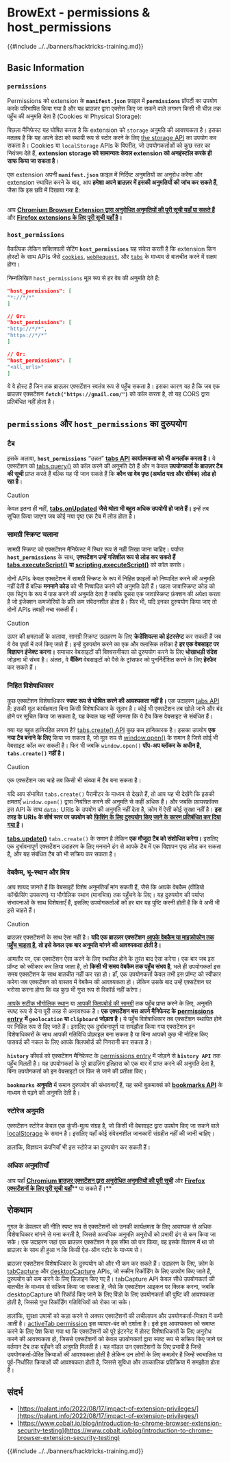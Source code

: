 # BrowExt - permissions & host_permissions

{{#include ../../banners/hacktricks-training.md}}

## Basic Information

### **`permissions`**

Permissions को extension के **`manifest.json`** फ़ाइल में **`permissions`** प्रॉपर्टी का उपयोग करके परिभाषित किया गया है और यह ब्राउज़र द्वारा एक्सेस किए जा सकने वाले लगभग किसी भी चीज़ तक पहुँच की अनुमति देता है (Cookies या Physical Storage):

पिछला मैनिफेस्ट यह घोषित करता है कि extension को `storage` अनुमति की आवश्यकता है। इसका मतलब है कि यह अपने डेटा को स्थायी रूप से स्टोर करने के लिए [the storage API](https://developer.mozilla.org/en-US/docs/Mozilla/Add-ons/WebExtensions/API/storage) का उपयोग कर सकता है। Cookies या `localStorage` APIs के विपरीत, जो उपयोगकर्ताओं को कुछ स्तर का नियंत्रण देते हैं, **extension storage को सामान्यतः केवल extension को अनइंस्टॉल करके ही साफ किया जा सकता है**।

एक extension अपनी **`manifest.json`** फ़ाइल में निर्दिष्ट अनुमतियों का अनुरोध करेगा और extension स्थापित करने के बाद, आप **हमेशा अपने ब्राउज़र में इसकी अनुमतियों की जांच कर सकते हैं**, जैसा कि इस छवि में दिखाया गया है:

<figure><img src="../../images/image (18).png" alt=""><figcaption></figcaption></figure>

आप [**Chromium Browser Extension द्वारा अनुरोधित अनुमतियों की पूरी सूची यहाँ पा सकते हैं**](https://developer.chrome.com/docs/extensions/develop/concepts/declare-permissions#permissions) और [**Firefox extensions के लिए पूरी सूची यहाँ है**](https://developer.mozilla.org/en-US/docs/Mozilla/Add-ons/WebExtensions/manifest.json/permissions#api_permissions)**।**

### `host_permissions`

वैकल्पिक लेकिन शक्तिशाली सेटिंग **`host_permissions`** यह संकेत करती है कि extension किन होस्टों के साथ APIs जैसे [`cookies`](https://developer.mozilla.org/en-US/docs/Mozilla/Add-ons/WebExtensions/API/cookies), [`webRequest`](https://developer.mozilla.org/en-US/docs/Mozilla/Add-ons/WebExtensions/API/webRequest), और [`tabs`](https://developer.mozilla.org/en-US/docs/Mozilla/Add-ons/WebExtensions/API/tabs) के माध्यम से बातचीत करने में सक्षम होगा।

निम्नलिखित `host_permissions` मूल रूप से हर वेब की अनुमति देते हैं:
```json
"host_permissions": [
"*://*/*"
]

// Or:
"host_permissions": [
"http://*/*",
"https://*/*"
]

// Or:
"host_permissions": [
"<all_urls>"
]
```
ये वे होस्ट हैं जिन तक ब्राउज़र एक्सटेंशन स्वतंत्र रूप से पहुँच सकता है। इसका कारण यह है कि जब एक ब्राउज़र एक्सटेंशन **`fetch("https://gmail.com/")`** को कॉल करता है, तो यह CORS द्वारा प्रतिबंधित नहीं होता है।

## `permissions` और `host_permissions` का दुरुपयोग

### टैब

इसके अलावा, **`host_permissions`** “उन्नत” [**tabs API**](https://developer.mozilla.org/en-US/docs/Mozilla/Add-ons/WebExtensions/API/tabs) **कार्यात्मकता को भी अनलॉक करता है।** ये एक्सटेंशन को [tabs.query()](https://developer.mozilla.org/en-US/docs/Mozilla/Add-ons/WebExtensions/API/tabs/query) को कॉल करने की अनुमति देते हैं और न केवल **उपयोगकर्ता के ब्राउज़र टैब की सूची** प्राप्त करते हैं बल्कि यह भी जान सकते हैं कि **कौन सा वेब पृष्ठ (अर्थात पता और शीर्षक) लोड हो रहा है**।

> [!CAUTION]
> केवल इतना ही नहीं, [**tabs.onUpdated**](https://developer.mozilla.org/en-US/docs/Mozilla/Add-ons/WebExtensions/API/tabs/onUpdated) **जैसे श्रोता भी बहुत अधिक उपयोगी हो जाते हैं।** इन्हें तब सूचित किया जाएगा जब कोई नया पृष्ठ एक टैब में लोड होता है।

### सामग्री स्क्रिप्ट चलाना <a href="#running-content-scripts" id="running-content-scripts"></a>

सामग्री स्क्रिप्ट को एक्सटेंशन मैनिफेस्ट में स्थिर रूप से नहीं लिखा जाना चाहिए। पर्याप्त **`host_permissions`** के साथ, **एक्सटेंशन उन्हें गतिशील रूप से लोड कर सकते हैं** [**tabs.executeScript()**](https://developer.mozilla.org/en-US/docs/Mozilla/Add-ons/WebExtensions/API/tabs/executeScript) **या** [**scripting.executeScript()**](https://developer.mozilla.org/en-US/docs/Mozilla/Add-ons/WebExtensions/API/scripting/executeScript) को कॉल करके।

दोनों APIs केवल एक्सटेंशन में सामग्री स्क्रिप्ट के रूप में निहित फ़ाइलों को निष्पादित करने की अनुमति नहीं देती हैं बल्कि **मनमाने कोड** को भी निष्पादित करने की अनुमति देती हैं। पहला जावास्क्रिप्ट कोड को एक स्ट्रिंग के रूप में पास करने की अनुमति देता है जबकि दूसरा एक जावास्क्रिप्ट फ़ंक्शन की अपेक्षा करता है जो इंजेक्शन कमजोरियों के प्रति कम संवेदनशील होता है। फिर भी, यदि इनका दुरुपयोग किया जाए तो दोनों APIs तबाही मचा सकती हैं।

> [!CAUTION]
> ऊपर की क्षमताओं के अलावा, सामग्री स्क्रिप्ट उदाहरण के लिए **क्रेडेंशियल्स को इंटरसेप्ट** कर सकती हैं जब ये वेब पृष्ठों में दर्ज किए जाते हैं। इन्हें दुरुपयोग करने का एक और क्लासिक तरीका है **हर एक वेबसाइट पर विज्ञापन इंजेक्ट करना।** समाचार वेबसाइटों की विश्वसनीयता को दुरुपयोग करने के लिए **धोखाधड़ी संदेश** जोड़ना भी संभव है। अंततः, वे **बैंकिंग** वेबसाइटों को पैसे के ट्रांसफर को पुनर्निर्देशित करने के लिए **हेरफेर** कर सकते हैं।

### निहित विशेषाधिकार <a href="#implicit-privileges" id="implicit-privileges"></a>

कुछ एक्सटेंशन विशेषाधिकार **स्पष्ट रूप से घोषित करने की आवश्यकता नहीं है।** एक उदाहरण [tabs API](https://developer.mozilla.org/en-US/docs/Mozilla/Add-ons/WebExtensions/API/tabs) है: इसकी मूल कार्यक्षमता बिना किसी विशेषाधिकार के सुलभ है। कोई भी एक्सटेंशन तब खोले जाने और बंद होने पर सूचित किया जा सकता है, यह केवल यह नहीं जानता कि ये टैब किस वेबसाइट से संबंधित हैं।

क्या यह बहुत हानिरहित लगता है? [tabs.create() API](https://developer.mozilla.org/en-US/docs/Mozilla/Add-ons/WebExtensions/API/tabs/create) कुछ कम हानिकारक है। इसका उपयोग **एक नया टैब बनाने के लिए** किया जा सकता है, जो मूल रूप से [window.open()](https://developer.mozilla.org/en-US/docs/Web/API/Window/open) के समान है जिसे कोई भी वेबसाइट कॉल कर सकती है। फिर भी जबकि `window.open()` **पॉप-अप ब्लॉकर के अधीन है, `tabs.create()` नहीं है।**

> [!CAUTION]
> एक एक्सटेंशन जब चाहे तब किसी भी संख्या में टैब बना सकता है।

यदि आप संभावित `tabs.create()` पैरामीटर के माध्यम से देखते हैं, तो आप यह भी देखेंगे कि इसकी क्षमताएँ `window.open()` द्वारा नियंत्रित करने की अनुमति से कहीं अधिक हैं। और जबकि फ़ायरफ़ॉक्स इस API के साथ `data:` URIs के उपयोग की अनुमति नहीं देता है, क्रोम में ऐसी कोई सुरक्षा नहीं है। **इस तरह के URIs के शीर्ष स्तर पर उपयोग को** [**फिशिंग के लिए दुरुपयोग किए जाने के कारण प्रतिबंधित कर दिया गया है**](https://bugzilla.mozilla.org/show_bug.cgi?id=1331351)**।**

[**tabs.update()**](https://developer.mozilla.org/en-US/docs/Mozilla/Add-ons/WebExtensions/API/tabs/update) `tabs.create()` के समान है लेकिन **एक मौजूदा टैब को संशोधित करेगा।** इसलिए एक दुर्भावनापूर्ण एक्सटेंशन उदाहरण के लिए मनमाने ढंग से आपके टैब में एक विज्ञापन पृष्ठ लोड कर सकता है, और यह संबंधित टैब को भी सक्रिय कर सकता है।

### वेबकैम, भू-स्थान और मित्र <a href="#webcam-geolocation-and-friends" id="webcam-geolocation-and-friends"></a>

आप शायद जानते हैं कि वेबसाइटें विशेष अनुमतियाँ मांग सकती हैं, जैसे कि आपके वेबकैम (वीडियो कॉन्फ्रेंसिंग उपकरण) या भौगोलिक स्थान (मानचित्र) तक पहुँचने के लिए। यह दुरुपयोग की पर्याप्त संभावनाओं के साथ विशेषताएँ हैं, इसलिए उपयोगकर्ताओं को हर बार यह पुष्टि करनी होती है कि वे अभी भी इसे चाहते हैं।

> [!CAUTION]
> ब्राउज़र एक्सटेंशनों के साथ ऐसा नहीं है। **यदि एक ब्राउज़र एक्सटेंशन** [**आपके वेबकैम या माइक्रोफोन तक पहुँच चाहता है**](https://developer.mozilla.org/en-US/docs/Web/API/MediaDevices/getUserMedia)**, तो इसे केवल एक बार अनुमति मांगने की आवश्यकता होती है।**

आमतौर पर, एक एक्सटेंशन ऐसा करने के लिए स्थापित होने के तुरंत बाद ऐसा करेगा। एक बार जब इस प्रॉम्प्ट को स्वीकार कर लिया जाता है, तो **किसी भी समय वेबकैम तक पहुँच संभव है**, भले ही उपयोगकर्ता इस समय एक्सटेंशन के साथ बातचीत नहीं कर रहा हो। हाँ, एक उपयोगकर्ता केवल तभी इस प्रॉम्प्ट को स्वीकार करेगा जब एक्सटेंशन को वास्तव में वेबकैम की आवश्यकता हो। लेकिन उसके बाद उन्हें एक्सटेंशन पर भरोसा करना होगा कि वह कुछ भी गुप्त रूप से रिकॉर्ड नहीं करेगा।

[आपके सटीक भौगोलिक स्थान](https://developer.mozilla.org/en-US/docs/Web/API/Geolocation) या [आपकी क्लिपबोर्ड की सामग्री](https://developer.mozilla.org/en-US/docs/Web/API/Clipboard_API) तक पहुँच प्राप्त करने के लिए, अनुमति स्पष्ट रूप से देना पूरी तरह से अनावश्यक है। **एक एक्सटेंशन बस अपने मैनिफेस्ट के** [**permissions entry**](https://developer.mozilla.org/en-US/docs/Mozilla/Add-ons/WebExtensions/manifest.json/permissions) **में `geolocation` या `clipboard` जोड़ता है।** ये पहुँच विशेषाधिकार तब एक्सटेंशन स्थापित होने पर निहित रूप से दिए जाते हैं। इसलिए एक दुर्भावनापूर्ण या समझौता किया गया एक्सटेंशन इन विशेषाधिकारों के साथ आपकी गतिविधि प्रोफ़ाइल बना सकता है या बिना आपको कुछ भी नोटिस किए पासवर्ड की नकल के लिए आपके क्लिपबोर्ड की निगरानी कर सकता है।

**`history`** कीवर्ड को एक्सटेंशन मैनिफेस्ट के [permissions entry](https://developer.mozilla.org/en-US/docs/Mozilla/Add-ons/WebExtensions/manifest.json/permissions) में जोड़ने से **`history API`** तक पहुँच मिलती है। यह उपयोगकर्ता के पूरे ब्राउज़िंग इतिहास को एक बार में प्राप्त करने की अनुमति देता है, बिना उपयोगकर्ता को इन वेबसाइटों पर फिर से जाने की प्रतीक्षा किए।

**`bookmarks`** **अनुमति** में समान दुरुपयोग की संभावनाएँ हैं, यह सभी बुकमार्क्स को [**bookmarks API**](https://developer.mozilla.org/en-US/docs/Mozilla/Add-ons/WebExtensions/API/bookmarks) के माध्यम से पढ़ने की अनुमति देती है।

### स्टोरेज अनुमति <a href="#the-storage-permission" id="the-storage-permission"></a>

एक्सटेंशन स्टोरेज केवल एक कुंजी-मूल्य संग्रह है, जो किसी भी वेबसाइट द्वारा उपयोग किए जा सकने वाले [localStorage](https://developer.mozilla.org/en-US/docs/Web/API/Window/localStorage) के समान है। इसलिए यहाँ कोई संवेदनशील जानकारी संग्रहीत नहीं की जानी चाहिए।

हालांकि, विज्ञापन कंपनियाँ भी इस स्टोरेज का दुरुपयोग कर सकती हैं।

### अधिक अनुमतियाँ

आप यहाँ [**Chromium ब्राउज़र एक्सटेंशन द्वारा अनुरोधित अनुमतियों की पूरी सूची**](https://developer.chrome.com/docs/extensions/develop/concepts/declare-permissions#permissions) और [**Firefox एक्सटेंशनों के लिए पूरी सूची यहाँ**](https://developer.mozilla.org/en-US/docs/Mozilla/Add-ons/WebExtensions/manifest.json/permissions#api_permissions)** पा सकते हैं।**

## रोकथाम <a href="#why-not-restrict-extension-privileges" id="why-not-restrict-extension-privileges"></a>

गूगल के डेवलपर की नीति स्पष्ट रूप से एक्सटेंशनों को उनकी कार्यक्षमता के लिए आवश्यक से अधिक विशेषाधिकार मांगने से मना करती है, जिससे अत्यधिक अनुमति अनुरोधों को प्रभावी ढंग से कम किया जा सके। एक उदाहरण जहां एक ब्राउज़र एक्सटेंशन ने इस सीमा को पार किया, वह इसके वितरण में था जो ब्राउज़र के साथ ही हुआ न कि किसी ऐड-ऑन स्टोर के माध्यम से।

ब्राउज़र एक्सटेंशन विशेषाधिकार के दुरुपयोग को और भी कम कर सकते हैं। उदाहरण के लिए, क्रोम के [tabCapture](https://developer.chrome.com/docs/extensions/reference/tabCapture/) और [desktopCapture](https://developer.chrome.com/docs/extensions/reference/desktopCapture/) APIs, जो स्क्रीन रिकॉर्डिंग के लिए उपयोग किए जाते हैं, दुरुपयोग को कम करने के लिए डिज़ाइन किए गए हैं। tabCapture API केवल सीधे उपयोगकर्ता की बातचीत के माध्यम से सक्रिय किया जा सकता है, जैसे कि एक्सटेंशन आइकन पर क्लिक करना, जबकि desktopCapture को रिकॉर्ड किए जाने के लिए विंडो के लिए उपयोगकर्ता की पुष्टि की आवश्यकता होती है, जिससे गुप्त रिकॉर्डिंग गतिविधियों को रोका जा सके।

हालांकि, सुरक्षा उपायों को कड़ा करने से अक्सर एक्सटेंशनों की लचीलापन और उपयोगकर्ता-मित्रता में कमी आती है। [activeTab permission](https://developer.mozilla.org/en-US/docs/Mozilla/Add-ons/WebExtensions/manifest.json/permissions#activetab_permission) इस व्यापार-बंद को दर्शाता है। इसे इस आवश्यकता को समाप्त करने के लिए पेश किया गया था कि एक्सटेंशनों को पूरे इंटरनेट में होस्ट विशेषाधिकारों के लिए अनुरोध करने की आवश्यकता हो, जिससे एक्सटेंशनों को केवल उपयोगकर्ता द्वारा स्पष्ट रूप से सक्रिय किए जाने पर वर्तमान टैब तक पहुँचने की अनुमति मिलती है। यह मॉडल उन एक्सटेंशनों के लिए प्रभावी है जिन्हें उपयोगकर्ता-प्रेरित क्रियाओं की आवश्यकता होती है लेकिन उन लोगों के लिए कमज़ोर है जिन्हें स्वचालित या पूर्व-निर्धारित क्रियाओं की आवश्यकता होती है, जिससे सुविधा और तात्कालिक प्रतिक्रिया में समझौता होता है।

## **संदर्भ**

- [https://palant.info/2022/08/17/impact-of-extension-privileges/](https://palant.info/2022/08/17/impact-of-extension-privileges/)
- [https://www.cobalt.io/blog/introduction-to-chrome-browser-extension-security-testing](https://www.cobalt.io/blog/introduction-to-chrome-browser-extension-security-testing)

{{#include ../../banners/hacktricks-training.md}}
